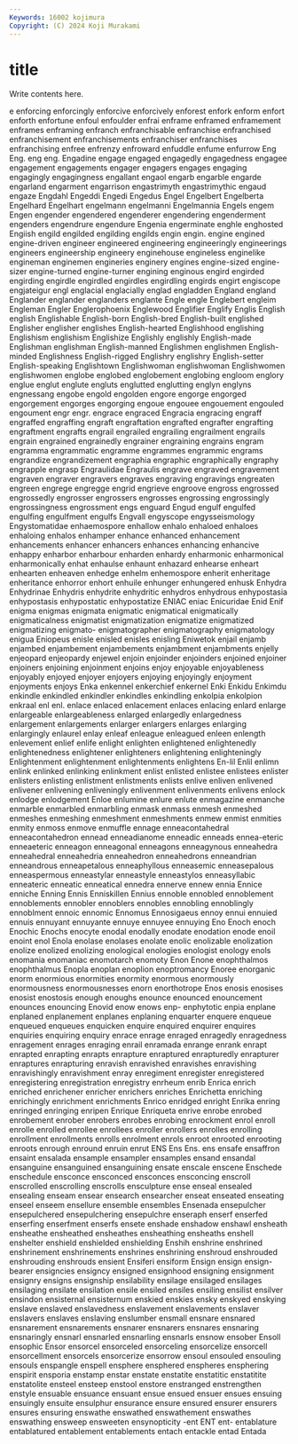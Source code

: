 ```yaml
---
Keywords: 16002 kojimura
Copyright: (C) 2024 Koji Murakami
---
```


# title

Write contents here.



e enforcing enforcingly enforcive enforcively enforest
enfork enform enfort enforth enfortune enfoul enfoulder enfrai enframe enframed
enframement enframes enframing enfranch enfranchisable enfranchise enfranchised enfranchisement enfranchisements enfranchiser
enfranchises enfranchising enfree enfrenzy enfroward enfuddle enfume enfurrow Eng Eng.
eng eng. Engadine engage engaged engagedly engagedness engagee engagement engagements
engager engagers engages engaging engagingly engagingness engallant engaol engarb engarble
engarde engarland engarment engarrison engastrimyth engastrimythic engaud engaze Engdahl Engeddi
Engedi Engedus Engel Engelbert Engelberta Engelhard Engelhart engelmann engelmanni Engelmannia
Engels engem Engen engender engendered engenderer engendering engenderment engenders engendrure
engendure Engenia engerminate enghle enghosted Engiish engild engilded engilding engilds
engin engin. engine engined engine-driven engineer engineered engineering engineeringly engineerings
engineers engineership engineery enginehouse engineless enginelike engineman enginemen engineries enginery
engines engine-sized engine-sizer engine-turned engine-turner engining enginous engird engirded engirding
engirdle engirdled engirdles engirdling engirds engirt engiscope engjateigur engl englacial
englacially englad engladden England england Englander englander englanders englante Engle
engle Englebert engleim Engleman Engler Englerophoenix Englewood Englifier Englify Englis
English english Englishable English-born English-bred English-built englished Englisher englisher englishes
English-hearted Englishhood englishing Englishism englishism Englishize Englishly englishly English-made Englishman
englishman English-manned Englishmen englishmen English-minded Englishness English-rigged Englishry englishry English-setter
English-speaking Englishtown Englishwoman englishwoman Englishwomen englishwomen englobe englobed englobement englobing
engloom englory englue englut englute engluts englutted englutting englyn englyns
engnessang engobe engold engolden engore engorge engorged engorgement engorges engorging
engoue engouee engouement engouled engoument engr engr. engrace engraced Engracia
engracing engraff engraffed engraffing engraft engraftation engrafted engrafter engrafting engraftment
engrafts engrail engrailed engrailing engrailment engrails engrain engrained engrainedly engrainer
engraining engrains engram engramma engrammatic engramme engrammes engrammic engrams engrandize
engrandizement engraphia engraphic engraphically engraphy engrapple engrasp Engraulidae Engraulis engrave
engraved engravement engraven engraver engravers engraves engraving engravings engreaten engreen
engrege engregge engrid engrieve engroove engross engrossed engrossedly engrosser engrossers
engrosses engrossing engrossingly engrossingness engrossment engs enguard Engud engulf engulfed
engulfing engulfment engulfs Engvall engyscope engysseismology Engystomatidae enhaemospore enhallow enhalo
enhaloed enhaloes enhaloing enhalos enhamper enhance enhanced enhancement enhancements enhancer
enhancers enhances enhancing enhancive enhappy enharbor enharbour enharden enhardy enharmonic
enharmonical enharmonically enhat enhaulse enhaunt enhazard enhearse enheart enhearten enheaven
enhedge enhelm enhemospore enherit enheritage enheritance enhorror enhort enhuile enhunger
enhungered enhusk Enhydra Enhydrinae Enhydris enhydrite enhydritic enhydros enhydrous enhypostasia
enhypostasis enhypostatic enhypostatize ENIAC eniac Enicuridae Enid Enif enigma enigmas
enigmata enigmatic enigmatical enigmatically enigmaticalness enigmatist enigmatization enigmatize enigmatized enigmatizing
enigmato- enigmatographer enigmatography enigmatology enigua Eniopeus enisle enisled enisles enisling
Eniwetok enjail enjamb enjambed enjambement enjambements enjambment enjambments enjelly enjeopard
enjeopardy enjewel enjoin enjoinder enjoinders enjoined enjoiner enjoiners enjoining enjoinment
enjoins enjoy enjoyable enjoyableness enjoyably enjoyed enjoyer enjoyers enjoying enjoyingly
enjoyment enjoyments enjoys Enka enkennel enkerchief enkernel Enki Enkidu Enkimdu
enkindle enkindled enkindler enkindles enkindling enkolpia enkolpion enkraal enl enl.
enlace enlaced enlacement enlaces enlacing enlard enlarge enlargeable enlargeableness enlarged
enlargedly enlargedness enlargement enlargements enlarger enlargers enlarges enlarging enlargingly enlaurel
enlay enleaf enleague enleagued enleen enlength enlevement enlief enlife enlight
enlighten enlightened enlightenedly enlightenedness enlightener enlighteners enlightening enlighteningly Enlightenment enlightenment
enlightenments enlightens En-lil Enlil enlimn enlink enlinked enlinking enlinkment enlist
enlisted enlistee enlistees enlister enlisters enlisting enlistment enlistments enlists enlive
enliven enlivened enlivener enlivening enliveningly enlivenment enlivenments enlivens enlock enlodge
enlodgement Enloe enlumine enlure enlute enmagazine enmanche enmarble enmarbled enmarbling
enmask enmass enmesh enmeshed enmeshes enmeshing enmeshment enmeshments enmew enmist
enmities enmity enmoss enmove enmuffle ennage enneacontahedral enneacontahedron ennead enneadianome
enneadic enneads ennea-eteric enneaeteric enneagon enneagonal enneagons enneagynous enneahedra enneahedral
enneahedria enneahedron enneahedrons enneandrian enneandrous enneapetalous enneaphyllous enneasemic enneasepalous enneaspermous
enneastylar enneastyle enneastylos enneasyllabic enneateric enneatic enneatical ennedra ennerve ennew
ennia Ennice enniche Enning Ennis Enniskillen Ennius ennoble ennobled ennoblement
ennoblements ennobler ennoblers ennobles ennobling ennoblingly ennoblment ennoic ennomic Ennomus
Ennosigaeus ennoy ennui ennuied ennuis ennuyant ennuyante ennuye ennuyee ennuying
Eno Enoch enoch Enochic Enochs enocyte enodal enodally enodate enodation
enode enoil enoint enol Enola enolase enolases enolate enolic enolizable
enolization enolize enolized enolizing enological enologies enologist enology enols enomania
enomaniac enomotarch enomoty Enon Enone enophthalmos enophthalmus Enopla enoplan enoplion
enoptromancy Enoree enorganic enorm enormious enormities enormity enormous enormously enormousness
enormousnesses enorn enorthotrope Enos enosis enosises enosist enostosis enough enoughs
enounce enounced enouncement enounces enouncing Enovid enow enows enp- enphytotic
enpia enplane enplaned enplanement enplanes enplaning enquarter enquere enqueue enqueued
enqueues enquicken enquire enquired enquirer enquires enquiries enquiring enquiry enrace
enrage enraged enragedly enragedness enragement enrages enraging enrail enramada enrange
enrank enrapt enrapted enrapting enrapts enrapture enraptured enrapturedly enrapturer enraptures
enrapturing enravish enravished enravishes enravishing enravishingly enravishment enray enregiment enregister
enregistered enregistering enregistration enregistry enrheum enrib Enrica enrich enriched enrichener
enricher enrichers enriches Enrichetta enriching enrichingly enrichment enrichments Enrico enridged
enright Enrika enring enringed enringing enripen Enrique Enriqueta enrive enrobe
enrobed enrobement enrober enrobers enrobes enrobing enrockment enrol enroll enrolle
enrolled enrollee enrollees enroller enrollers enrolles enrolling enrollment enrollments enrolls
enrolment enrols enroot enrooted enrooting enroots enrough enround enruin enrut
ENS Ens Ens. ens ensafe ensaffron ensaint ensalada ensample ensampler
ensamples ensand ensandal ensanguine ensanguined ensanguining ensate enscale enscene Enschede
enschedule ensconce ensconced ensconces ensconcing enscroll enscrolled enscrolling enscrolls ensculpture
ense enseal ensealed ensealing enseam ensear ensearch ensearcher enseat enseated
enseating enseel enseem ensellure ensemble ensembles Ensenada ensepulcher ensepulchered ensepulchering
ensepulchre enseraph enserf enserfed enserfing enserfment enserfs ensete enshade enshadow
enshawl ensheath ensheathe ensheathed ensheathes ensheathing ensheaths enshell enshelter enshield
enshielded enshielding Enshih enshrine enshrined enshrinement enshrinements enshrines enshrining enshroud
enshrouded enshrouding enshrouds ensient Ensiferi ensiform Ensign ensign ensign-bearer ensigncies
ensigncy ensigned ensignhood ensigning ensignment ensignry ensigns ensignship ensilability ensilage
ensilaged ensilages ensilaging ensilate ensilation ensile ensiled ensiles ensiling ensilist
ensilver ensindon ensisternal ensisternum enskied enskies ensky enskyed enskying enslave
enslaved enslavedness enslavement enslavements enslaver enslavers enslaves enslaving enslumber ensmall
ensnare ensnared ensnarement ensnarements ensnarer ensnarers ensnares ensnaring ensnaringly ensnarl
ensnarled ensnarling ensnarls ensnow ensober Ensoll ensophic Ensor ensorcel ensorceled
ensorceling ensorcelize ensorcell ensorcellment ensorcels ensorcerize ensorrow ensoul ensouled ensouling
ensouls enspangle enspell ensphere ensphered enspheres ensphering enspirit ensporia enstamp
enstar enstate enstatite enstatitic enstatitite enstatolite ensteel ensteep enstool enstore
enstranged enstrengthen enstyle ensuable ensuance ensuant ensue ensued ensuer ensues
ensuing ensuingly ensuite ensulphur ensurance ensure ensured ensurer ensurers ensures
ensuring enswathe enswathed enswathement enswathes enswathing ensweep ensweeten ensynopticity -ent
ENT ent- entablature entablatured entablement entablements entach entackle entad Entada
